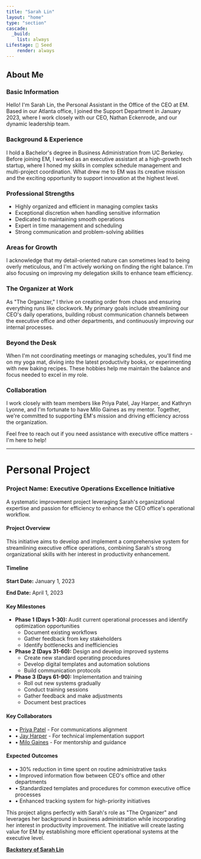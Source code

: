 ```yaml
---
title: "Sarah Lin"
layout: "home"
type: "section"
cascade:
  _build:
    list: always
Lifestage: 🌱 Seed
    render: always
---
```

## About Me

### Basic Information

Hello! I'm Sarah Lin, the Personal Assistant in the Office of the CEO at EM. Based in our Atlanta office, I joined the Support Department in January 2023, where I work closely with our CEO, Nathan Eckenrode, and our dynamic leadership team.

### Background & Experience

I hold a Bachelor's degree in Business Administration from UC Berkeley. Before joining EM, I worked as an executive assistant at a high-growth tech startup, where I honed my skills in complex schedule management and multi-project coordination. What drew me to EM was its creative mission and the exciting opportunity to support innovation at the highest level.

### Professional Strengths

- Highly organized and efficient in managing complex tasks
- Exceptional discretion when handling sensitive information
- Dedicated to maintaining smooth operations
- Expert in time management and scheduling
- Strong communication and problem-solving abilities

### Areas for Growth

I acknowledge that my detail-oriented nature can sometimes lead to being overly meticulous, and I'm actively working on finding the right balance. I'm also focusing on improving my delegation skills to enhance team efficiency.

### The Organizer at Work

As "The Organizer," I thrive on creating order from chaos and ensuring everything runs like clockwork. My primary goals include streamlining our CEO's daily operations, building robust communication channels between the executive office and other departments, and continuously improving our internal processes.

### Beyond the Desk

When I'm not coordinating meetings or managing schedules, you'll find me on my yoga mat, diving into the latest productivity books, or experimenting with new baking recipes. These hobbies help me maintain the balance and focus needed to excel in my role.

### Collaboration

I work closely with team members like Priya Patel, Jay Harper, and Kathryn Lyonne, and I'm fortunate to have Milo Gaines as my mentor. Together, we're committed to supporting EM's mission and driving efficiency across the organization.

Feel free to reach out if you need assistance with executive office matters - I'm here to help!

---

# Personal Project

### Project Name: Executive Operations Excellence Initiative

A systematic improvement project leveraging Sarah's organizational expertise and passion for efficiency to enhance the CEO office's operational workflow.

#### Project Overview

This initiative aims to develop and implement a comprehensive system for streamlining executive office operations, combining Sarah's strong organizational skills with her interest in productivity enhancement.

#### Timeline

**Start Date:** January 1, 2023

**End Date:** April 1, 2023

#### Key Milestones

- **Phase 1 (Days 1-30):** Audit current operational processes and identify optimization opportunities
    - Document existing workflows
    - Gather feedback from key stakeholders
    - Identify bottlenecks and inefficiencies
- **Phase 2 (Days 31-60):** Design and develop improved systems
    - Create new standard operating procedures
    - Develop digital templates and automation solutions
    - Build communication protocols
- **Phase 3 (Days 61-90):** Implementation and training
    - Roll out new systems gradually
    - Conduct training sessions
    - Gather feedback and make adjustments
    - Document best practices

#### Key Collaborators

- • [Priya Patel](PriyaPatel.md) - For communications alignment
- • [Jay Harper](JayHarper.md) - For technical implementation support
- • [Milo Gaines](MiloGaines.md) - For mentorship and guidance

#### Expected Outcomes

- • 30% reduction in time spent on routine administrative tasks
- • Improved information flow between CEO's office and other departments
- • Standardized templates and procedures for common executive office processes
- • Enhanced tracking system for high-priority initiatives

This project aligns perfectly with Sarah's role as "The Organizer" and leverages her background in business administration while incorporating her interest in productivity improvement. The initiative will create lasting value for EM by establishing more efficient operational systems at the executive level.

[**Backstory of Sarah Lin**](SarahLin/BackstoryofSarahLin.md)